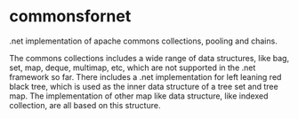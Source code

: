 commonsfornet
=============

.net implementation of apache commons collections, pooling and chains.

The commons collections includes a wide range of data structures, like bag, set, map, deque, multimap, etc, which are not supported in the .net framework so far.
There includes a .net implementation for left leaning red black tree, which is used as the inner data structure of a tree set and tree map. The implementation of other map like data structure, like indexed collection, are all based on this structure.
